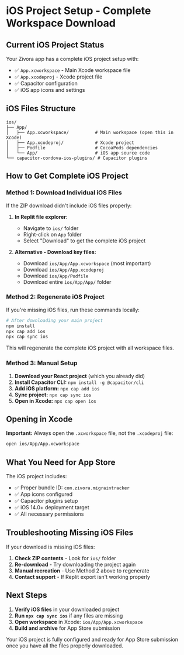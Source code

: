 # iOS Project Setup - Complete Workspace Download

## Current iOS Project Status

Your Zivora app has a complete iOS project setup with:
- ✅ `App.xcworkspace` - Main Xcode workspace file
- ✅ `App.xcodeproj` - Xcode project file
- ✅ Capacitor configuration
- ✅ iOS app icons and settings

## iOS Files Structure

```
ios/
├── App/
│   ├── App.xcworkspace/          # Main workspace (open this in Xcode)
│   ├── App.xcodeproj/            # Xcode project
│   ├── Podfile                   # CocoaPods dependencies
│   └── App/                      # iOS app source code
└── capacitor-cordova-ios-plugins/ # Capacitor plugins
```

## How to Get Complete iOS Project

### Method 1: Download Individual iOS Files

If the ZIP download didn't include iOS files properly:

1. **In Replit file explorer:**
   - Navigate to `ios/` folder
   - Right-click on `App` folder
   - Select "Download" to get the complete iOS project

2. **Alternative - Download key files:**
   - Download `ios/App/App.xcworkspace` (most important)
   - Download `ios/App/App.xcodeproj`
   - Download `ios/App/Podfile`
   - Download entire `ios/App/App/` folder

### Method 2: Regenerate iOS Project

If you're missing iOS files, run these commands locally:

```bash
# After downloading your main project
npm install
npx cap add ios
npx cap sync ios
```

This will regenerate the complete iOS project with all workspace files.

### Method 3: Manual Setup

1. **Download your React project** (which you already did)
2. **Install Capacitor CLI:** `npm install -g @capacitor/cli`
3. **Add iOS platform:** `npx cap add ios`
4. **Sync project:** `npx cap sync ios`
5. **Open in Xcode:** `npx cap open ios`

## Opening in Xcode

**Important:** Always open the `.xcworkspace` file, not the `.xcodeproj` file:

```bash
open ios/App/App.xcworkspace
```

## What You Need for App Store

The iOS project includes:
- ✅ Proper bundle ID: `com.zivora.migraintracker`
- ✅ App icons configured
- ✅ Capacitor plugins setup
- ✅ iOS 14.0+ deployment target
- ✅ All necessary permissions

## Troubleshooting Missing iOS Files

If your download is missing iOS files:

1. **Check ZIP contents** - Look for `ios/` folder
2. **Re-download** - Try downloading the project again
3. **Manual recreation** - Use Method 2 above to regenerate
4. **Contact support** - If Replit export isn't working properly

## Next Steps

1. **Verify iOS files** in your downloaded project
2. **Run `npx cap sync ios`** if any files are missing
3. **Open workspace** in Xcode: `ios/App/App.xcworkspace`
4. **Build and archive** for App Store submission

Your iOS project is fully configured and ready for App Store submission once you have all the files properly downloaded.